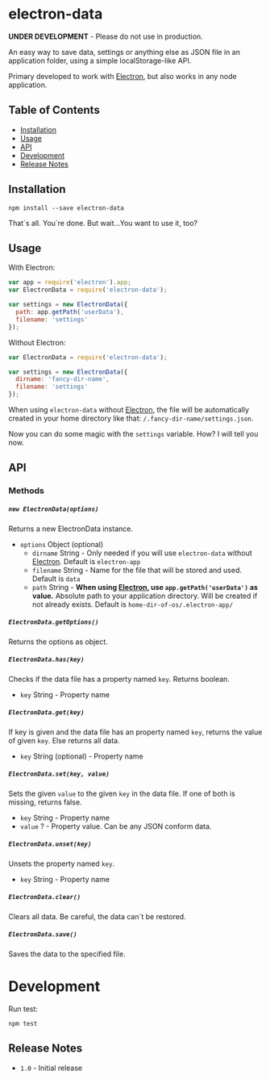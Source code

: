 # electron-data

**UNDER DEVELOPMENT** - Please do not use in production.

An easy way to save data, settings or anything else as JSON file in an application folder,
using a simple localStorage-like API.

Primary developed to work with [Electron](https://github.com/atom/electron),
but also works in any node application.

## Table of Contents
- [Installation](#installation)
- [Usage](#usage)
-	[API](#api)
- [Development](#development)
-	[Release Notes](#release-notes)

## Installation

```
npm install --save electron-data
```

That´s all. You´re done. But wait...You want to use
it, too?

## Usage

With Electron:
```JavaScript
var app = require('electron').app;
var ElectronData = require('electron-data');

var settings = new ElectronData({
  path: app.getPath('userData'),
  filename: 'settings'
});
```

Without Electron:
```JavaScript
var ElectronData = require('electron-data');

var settings = new ElectronData({
  dirname: 'fancy-dir-name',
  filename: 'settings'
});
```

When using ```electron-data``` without [Electron](https://github.com/atom/electron), the file will be automatically created in your home directory like that: ```/.fancy-dir-name/settings.json```.

Now you can do some magic with the ```settings``` variable. How? I will tell you now.

## API

### Methods

##### ```new ElectronData(options)```
Returns a new ElectronData instance.
- ```options``` Object (optional)
    - ```dirname``` String - Only needed if you will use ```electron-data``` without [Electron](https://github.com/atom/electron). Default is ```electron-app```
    - ```filename``` String - Name for the file that will be stored and used. Default is ```data```
    - ```path``` String - **When using [Electron](https://github.com/atom/electron), use ```app.getPath('userData')``` as value.** Absolute path to your application directory. Will be created if not already exists. Default is ```home-dir-of-os/.electron-app/```


##### ```ElectronData.getOptions()```
Returns the options as object.


##### ```ElectronData.has(key)```
Checks if the data file has a property named ```key```. Returns boolean.
- ```key``` String - Property name


##### ```ElectronData.get(key)```
If key is given and the data file has an property named ```key```, returns the value of given ```key```. Else returns all data.
- ```key``` String (optional) - Property name


##### ```ElectronData.set(key, value)```
Sets the given ```value``` to the given ```key``` in the data file. If one of both is missing, returns false.
- ```key``` String - Property name
- ```value``` ? - Property value. Can be any JSON conform data.


##### ```ElectronData.unset(key)```
Unsets the property named ```key```.
- ```key``` String - Property name


##### ```ElectronData.clear()```
Clears all data. Be careful, the data can´t be restored.


##### ```ElectronData.save()```
Saves the data to the specified file.


# Development

Run test:
```
npm test
```


## Release Notes
- ```1.0``` - Initial release
